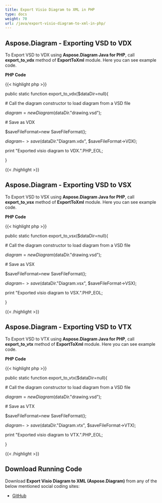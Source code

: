 ```yaml
---
title: Export Visio Diagram to XML in PHP
type: docs
weight: 70
url: /java/export-visio-diagram-to-xml-in-php/
---
```


## **Aspose.Diagram - Exporting VSD to VDX**
To Export VSD to VDX using **Aspose.Diagram Java for PHP**, call **export_to_vdx** method of **ExportToXml** module. Here you can see example code.

**PHP Code**

{{< highlight php >}}

 public static function export_to_vdx($dataDir=null){

\# Call the diagram constructor to load diagram from a VSD file

$diagram = new Diagram($dataDir."drawing.vsd");

\# Save as VDX

$saveFileFormat=new SaveFileFormat();

$diagram->save($dataDir."Diagram.vdx", $saveFileFormat->VDX);

print "Exported visio diagram to VDX.".PHP_EOL;

}

{{< /highlight >}}
## **Aspose.Diagram - Exporting VSD to VSX**
To Export VSD to VSX using **Aspose.Diagram Java for PHP**, call **export_to_vsx** method of **ExportToXml** module. Here you can see example code.

**PHP Code**

{{< highlight php >}}

 public static function export_to_vsx($dataDir=null){

\# Call the diagram constructor to load diagram from a VSD file

$diagram = new Diagram($dataDir."drawing.vsd");

\# Save as VSX

$saveFileFormat=new SaveFileFormat();

$diagram->save($dataDir."Diagram.vsx", $saveFileFormat->VSX);

print "Exported visio diagram to VSX.".PHP_EOL;

}

{{< /highlight >}}
## **Aspose.Diagram - Exporting VSD to VTX**
To Export VSD to VTX using **Aspose.Diagram Java for PHP**, call **export_to_vtx** method of **ExportToXml** module. Here you can see example code.

**PHP Code**

{{< highlight php >}}

 public static function export_to_vtx($dataDir=null){

\# Call the diagram constructor to load diagram from a VSD file

$diagram = new Diagram($dataDir."drawing.vsd");

\# Save as VTX

$saveFileFormat=new SaveFileFormat();

$diagram->save($dataDir."Diagram.vtx", $saveFileFormat->VTX);

print "Exported visio diagram to VTX.".PHP_EOL;

}

{{< /highlight >}}
## **Download Running Code**
Download **Export Visio Diagram to XML (Aspose.Diagram)** from any of the below mentioned social coding sites:

- [GitHub](https://github.com/asposediagram/Aspose.Diagram-for-Java/blob/master/Plugins/Aspose_Diagram_Java_for_PHP/src/aspose/diagram/LoadingSavingandConverting/ExportToXml.php)
